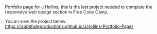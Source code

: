 
Portfolio page for J.Hollins, this is the last project needed to complete the responsive
web design section in Free Code Camp. 

You an view the project below:
https://rabbitholeproductions.github.io/J.Hollins-Portfolio-Page/


